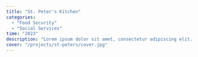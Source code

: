 ```yaml
---
title: "St. Peter's Kitchen"
categories:
  - "Food Security"
  - "Social Services"
time: "2023"
description: "Lorem ipsum dolor sit amet, consectetur adipiscing elit. Sed do eiusmod tempor. Lorem ipsum dolor sit amet, consectetur adipiscing elit.Lorem ipsum dolor sit amet, consectetur adipiscing elit. Sed do eiusmod tempor. Lorem ipsum dolor sit amet, consectetur adipiscing elit."
cover: "/projects/st-peters/cover.jpg"
---
```

